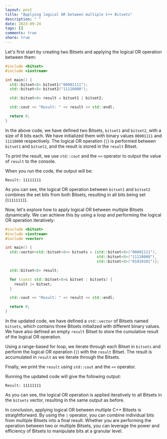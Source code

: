 ```yaml
---
layout: post
title: "Applying logical OR between multiple C++ Bitsets"
description: " "
date: 2023-09-24
tags: []
comments: true
share: true
---
```


Let's first start by creating two Bitsets and applying the logical OR operation between them:

```cpp
#include <bitset>
#include <iostream>

int main() {
  std::bitset<8> bitset1("00001111");
  std::bitset<8> bitset2("11110000");

  std::bitset<8> result = bitset1 | bitset2;

  std::cout << "Result: " << result << std::endl;

  return 0;
}
```

In the above code, we have defined two Bitsets, `bitset1` and `bitset2`, with a size of 8 bits each. We have initialized them with binary values `00001111` and `11110000` respectively. The logical OR operation (`|`) is performed between `bitset1` and `bitset2`, and the result is stored in the `result` Bitset.

To print the result, we use `std::cout` and the `<<` operator to output the value of `result` to the console.

When you run the code, the output will be:
```
Result: 11111111
```

As you can see, the logical OR operation between `bitset1` and `bitset2` combines the set bits from both Bitsets, resulting in all bits being set (`11111111`).

Now, let's explore how to apply logical OR between multiple Bitsets dynamically. We can achieve this by using a loop and performing the logical OR operation iteratively:

```cpp
#include <bitset>
#include <iostream>
#include <vector>

int main() {
  std::vector<std::bitset<8>> bitsets = {std::bitset<8>("00001111"),
                                         std::bitset<8>("11110000"),
                                         std::bitset<8>("01010101")};

  std::bitset<8> result;

  for (const std::bitset<8>& bitset : bitsets) {
    result |= bitset;
  }

  std::cout << "Result: " << result << std::endl;

  return 0;
}
```

In the updated code, we have defined a `std::vector` of Bitsets named `bitsets`, which contains three Bitsets initialized with different binary values. We have also defined an empty `result` Bitset to store the cumulative result of the logical OR operation.

Using a range-based for loop, we iterate through each Bitset in `bitsets` and perform the logical OR operation (`|`) with the `result` Bitset. The result is accumulated in `result` as we iterate through the Bitsets.

Finally, we print the `result` using `std::cout` and the `<<` operator.

Running the updated code will give the following output:
```
Result: 11111111
```

As you can see, the logical OR operation is applied iteratively to all Bitsets in the `bitsets` vector, resulting in the same output as before.

In conclusion, applying logical OR between multiple C++ Bitsets is straightforward. By using the `|` operator, you can combine individual bits from multiple Bitsets into a final result. Whether you are performing the operation between two or multiple Bitsets, you can leverage the power and efficiency of Bitsets to manipulate bits at a granular level.